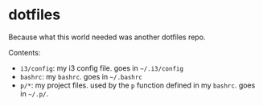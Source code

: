 dotfiles
========

Because what this world needed was another dotfiles repo.

Contents:
* ``i3/config``: my i3 config file. goes in ``~/.i3/config``
* ``bashrc``: my ``bashrc``. goes in ``~/.bashrc``
* ``p/*``: my project files. used by the ``p`` function defined in my
  ``bashrc``. goes in ``~/.p/``.

